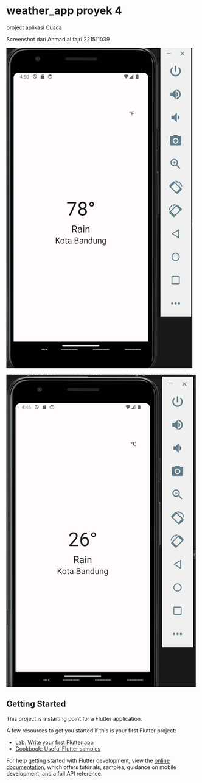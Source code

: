 # weather_app proyek 4

 project aplikasi Cuaca 


  Screenshot dari Ahmad al fajri 221511039

  ![Nama Gambar](ahmad_°F’.png)

  
  ![Nama Gambar](Ahmad°C.png)




## Getting Started

This project is a starting point for a Flutter application.

A few resources to get you started if this is your first Flutter project:

- [Lab: Write your first Flutter app](https://docs.flutter.dev/get-started/codelab)
- [Cookbook: Useful Flutter samples](https://docs.flutter.dev/cookbook)

For help getting started with Flutter development, view the
[online documentation](https://docs.flutter.dev/), which offers tutorials,
samples, guidance on mobile development, and a full API reference.
